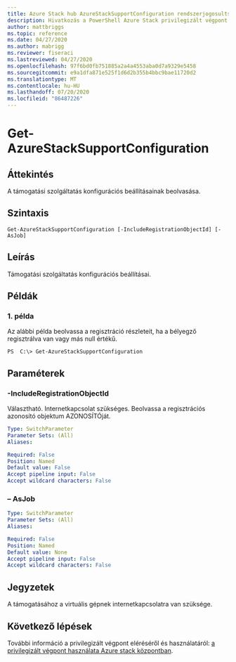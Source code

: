 ```yaml
---
title: Azure Stack hub AzureStackSupportConfiguration rendszerjogosultságú végpontjának beolvasása
description: Hivatkozás a PowerShell Azure Stack privilegizált végpont – Get-AzureStackSupportConfiguration
author: mattbriggs
ms.topic: reference
ms.date: 04/27/2020
ms.author: mabrigg
ms.reviewer: fiseraci
ms.lastreviewed: 04/27/2020
ms.openlocfilehash: 97f6bd0fb751885a2a4a4553aba0d7a9329e5458
ms.sourcegitcommit: e9a1dfa871e525f1d6d2b355b4bbc9bae11720d2
ms.translationtype: MT
ms.contentlocale: hu-HU
ms.lasthandoff: 07/20/2020
ms.locfileid: "86487226"
---
```

# <a name="get-azurestacksupportconfiguration"></a>Get-AzureStackSupportConfiguration

## <a name="synopsis"></a>Áttekintés
A támogatási szolgáltatás konfigurációs beállításainak beolvasása.

## <a name="syntax"></a>Szintaxis

```
Get-AzureStackSupportConfiguration [-IncludeRegistrationObjectId] [-AsJob]
```

## <a name="description"></a>Leírás
Támogatási szolgáltatás konfigurációs beállításai.

## <a name="examples"></a>Példák

### <a name="example-1"></a>1\. példa
Az alábbi példa beolvassa a regisztráció részleteit, ha a bélyegző regisztrálva van vagy más null értékű.

```
PS  C:\> Get-AzureStackSupportConfiguration
```

## <a name="parameters"></a>Paraméterek

### <a name="-includeregistrationobjectid"></a>-IncludeRegistrationObjectId
Választható.
Internetkapcsolat szükséges.
Beolvassa a regisztrációs azonosító objektum AZONOSÍTÓját.

```yaml
Type: SwitchParameter
Parameter Sets: (All)
Aliases:

Required: False
Position: Named
Default value: False
Accept pipeline input: False
Accept wildcard characters: False
```

### <a name="-asjob"></a>– AsJob


```yaml
Type: SwitchParameter
Parameter Sets: (All)
Aliases:

Required: False
Position: Named
Default value: None
Accept pipeline input: False
Accept wildcard characters: False
```

## <a name="notes"></a>Jegyzetek
A támogatásához a virtuális gépnek internetkapcsolatra van szüksége.

## <a name="next-steps"></a>Következő lépések

További információ a privilegizált végpont eléréséről és használatáról: [a privilegizált végpont használata Azure stack központban](../../operator/azure-stack-privileged-endpoint.md).
